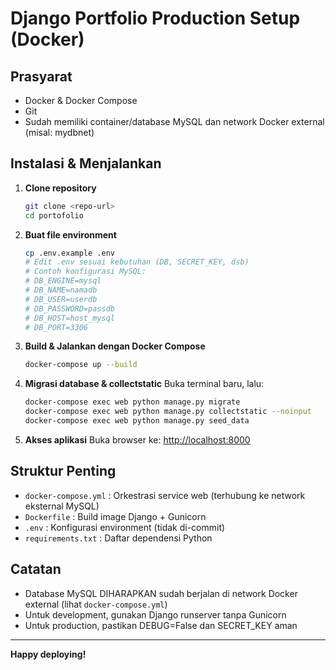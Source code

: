 # Django Portfolio Production Setup (Docker)

## Prasyarat

-   Docker & Docker Compose
-   Git
-   Sudah memiliki container/database MySQL dan network Docker external (misal: mydbnet)

## Instalasi & Menjalankan

1. **Clone repository**

    ```bash
    git clone <repo-url>
    cd portofolio
    ```

2. **Buat file environment**

    ```bash
    cp .env.example .env
    # Edit .env sesuai kebutuhan (DB, SECRET_KEY, dsb)
    # Contoh konfigurasi MySQL:
    # DB_ENGINE=mysql
    # DB_NAME=namadb
    # DB_USER=userdb
    # DB_PASSWORD=passdb
    # DB_HOST=host_mysql
    # DB_PORT=3306
    ```

3. **Build & Jalankan dengan Docker Compose**

    ```bash
    docker-compose up --build
    ```

4. **Migrasi database & collectstatic**
   Buka terminal baru, lalu:

    ```bash
    docker-compose exec web python manage.py migrate
    docker-compose exec web python manage.py collectstatic --noinput
    docker-compose exec web python manage.py seed_data
    ```

5. **Akses aplikasi**
   Buka browser ke: [http://localhost:8000](http://localhost:8000)

## Struktur Penting

-   `docker-compose.yml` : Orkestrasi service web (terhubung ke network eksternal MySQL)
-   `Dockerfile` : Build image Django + Gunicorn
-   `.env` : Konfigurasi environment (tidak di-commit)
-   `requirements.txt` : Daftar dependensi Python

## Catatan

-   Database MySQL DIHARAPKAN sudah berjalan di network Docker external (lihat `docker-compose.yml`)
-   Untuk development, gunakan Django runserver tanpa Gunicorn
-   Untuk production, pastikan DEBUG=False dan SECRET_KEY aman

---

**Happy deploying!**
